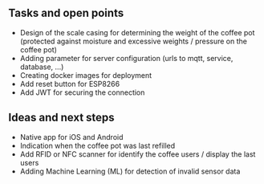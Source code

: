 ## Tasks and open points

- Design of the scale casing for determining the weight of the coffee pot (protected against moisture and excessive weights / pressure on the coffee pot)
- Adding parameter for server configuration (urls to mqtt, service, database, ...)
- Creating docker images for deployment
- Add reset button for ESP8266
- Add JWT for securing the connection

## Ideas and next steps

- Native app for iOS and Android
- Indication when the coffee pot was last refilled
- Add RFID or NFC scanner for identify the coffee users / display the last users
- Adding Machine Learning (ML) for detection of invalid sensor data